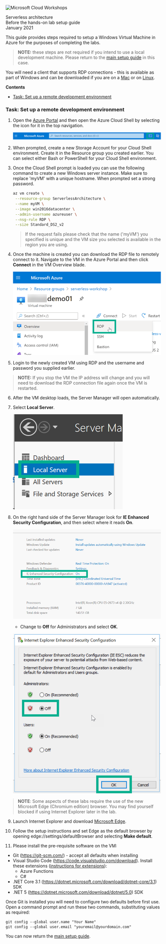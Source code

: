 ![Microsoft Cloud Workshops](https://github.com/Microsoft/MCW-Template-Cloud-Workshop/raw/master/Media/ms-cloud-workshop.png 'Microsoft Cloud Workshops')

<div class="MCWHeader1">
Serverless architecture
</div>

<div class="MCWHeader2">
Before the hands-on lab setup guide
</div>

<div class="MCWHeader3">
January 2021
</div>

This guide provides steps required to setup a Windows Virtual Machine in Azure for the purposes of completing the labs.

> **NOTE:** these steps are not required if you intend to use a local development machine. Please return to the [main setup guide](Before%20the%20HOL%20-%20Serverless%20architecture.md) in this case.

You will need a client that supports RDP connections - this is available as part of Windows and can be downloaded if you are on a [Mac](https://docs.microsoft.com/windows-server/remote/remote-desktop-services/clients/remote-desktop-mac) or on [Linux](https://remmina.org/). 

**Contents**

- [Task: Set up a remote development environment](#task-set-up-a-development-environment)

### Task: Set up a remote development environment

1. Open the [Azure Portal](https://portal.azure.com/) and then open the Azure Cloud Shell by selecting the icon for it in the top navigation.

   ![Azure Portal navigation with Cloud Shell icon highlighted.](images/Setup/image11.png 'Azure Portal navigation with Cloud Shell icon highlighted')

2. When prompted, create a new Storage Account for your Cloud Shell environment. Create it in the Resource group you created earlier. You can select either Bash or PowerShell for your Cloud Shell environment.

3. Once the Cloud Shell prompt is loaded you can use the following command to create a new Windows server instance. Make sure to replace 'myVM' with a unique hostname. When prompted set a strong password.

   ```bash
   az vm create \
    --resource-group ServerlessArchitecture \
    --name myVM \
    --image win2016datacenter \
    --admin-username azureuser \
    --nsg-rule RDP \
    --size Standard_DS2_v2
   ```

   > If the request fails please check that the name ('myVM') you specified is unique and the VM size you selected is available in the region you are using. 

4. Once the machine is created you can download the RDP file to remotely connect to it. Navigate to the VM in the Azure Portal and then click **Connect** in the VM Overview blade.

   ![Azure Portal VM Blade with download RDP selected.](images/Setup/image10.png 'Download the RDP configuration selected')

5. Login to the newly created VM using RDP and the username and password you supplied earlier.

> **NOTE:** If you stop the VM the IP address will change and you will need to download the RDP connection file again once the VM is restarted.

6. After the VM desktop loads, the Server Manager will open automatically.

7. Select **Local Server**.

   ![Local Server is selected from the Server Manager menu.](images/Setup/image5.png 'Server Manager menu')

8. On the right hand side of the Server Manager look for **IE Enhanced Security Configuration**, and then select where it reads **On**.

   ![The IE Enhanced Security Configuration setting is set to On. The On item is selected.](images/Setup/image6.png 'IE Enhanced Security Configuration')

   - Change to **Off** for Administrators and select **OK**.

   ![In the Internet Explorer Enhanced Security Configuration dialog box, under Administrators, the Off button is selected.](images/Setup/image7.png 'Internet Explorer Enhanced Security Configuration dialog box')

> **NOTE**: Some aspects of these labs require the use of the new Microsoft Edge (Chromium edition) browser. You may find yourself blocked if using Internet Explorer later in the lab.

9. Launch Internet Explorer and download [Microsoft Edge](https://www.microsoft.com/edge).

10. Follow the setup instructions and set Edge as the default browser by opening edge://settings/defaultBrowser and selecting **Make default**.

11. Please install the pre-requisite software on the VM:

   - Git (https://git-scm.com/) - accept all defaults when installing
   - Visual Studio Code (https://code.visualstudio.com/download). Install these extensions ([instructions for extensions](https://code.visualstudio.com/docs/editor/extension-gallery)):
      - Azure Functions
      - C#
   - .NET Core 3.1 (https://dotnet.microsoft.com/download/dotnet-core/3.1) SDK
   - .NET 5 (https://dotnet.microsoft.com/download/dotnet/5.0) SDK

Once Git is installed you will need to configure two defaults before first use. Open a command prompt and run these two commands, substituting values as required:

```
git config --global user.name "Your Name"
git config --global user.email "youremail@yourdomain.com"
```

You can now return the [main setup guide](Before%20the%20HOL%20-%20Serverless%20architecture.md).